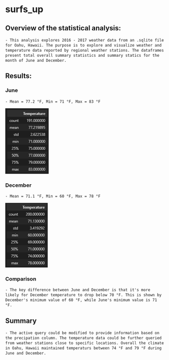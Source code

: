 # surfs_up

## Overview of the statistical analysis:
    - This analysis explores 2016 - 2017 weather data from an .sqlite file for Oahu, Hawaii. The purpose is to explore and visualize weather and temperature data reported by regional weather stations. The dataframes present total overall summary statistics and summary statics for the month of June and December. 

## Results:

### June
    - Mean = 77.2 °F, Min = 71 °F, Max = 83 °F
![Image of June Summary Statistics](/Resources/june_df.PNG)

### December
    - Mean = 71.1 °F, Min = 60 °F, Max = 78 °F
![Image of December Summary Statistics](/Resources/dec_df.PNG)

### Comparison
    - The key difference between June and December is that it's more likely for December temperature to drop below 70 °F. This is shown by December's minimum value of 60 °F, while June's minimum value is 71 °F.
    

## Summary
    - The active query could be modified to provide information based on the precipation column. The temperature data could be further queried from weather stations close to specific locations. Overall the climate in Oahu, Hawaii maintained temperaturs between 74 °F and 79 °F during June and December.
